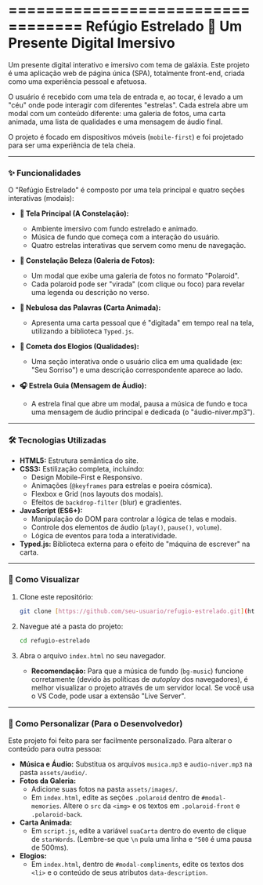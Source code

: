 ==================================
      Refúgio Estrelado 🌟
   Um Presente Digital Imersivo
==================================

Um presente digital interativo e imersivo com tema de galáxia. Este projeto é uma aplicação web de página única (SPA), totalmente front-end, criada como uma experiência pessoal e afetuosa.

O usuário é recebido com uma tela de entrada e, ao tocar, é levado a um "céu" onde pode interagir com diferentes "estrelas". Cada estrela abre um modal com um conteúdo diferente: uma galeria de fotos, uma carta animada, uma lista de qualidades e uma mensagem de áudio final.

O projeto é focado em dispositivos móveis (`mobile-first`) e foi projetado para ser uma experiência de tela cheia.

---

### ✨ Funcionalidades

O "Refúgio Estrelado" é composto por uma tela principal e quatro seções interativas (modais):

* **🌌 Tela Principal (A Constelação):**
    * Ambiente imersivo com fundo estrelado e animado.
    * Música de fundo que começa com a interação do usuário.
    * Quatro estrelas interativas que servem como menu de navegação.

* **📸 Constelação Beleza (Galeria de Fotos):**
    * Um modal que exibe uma galeria de fotos no formato "Polaroid".
    * Cada polaroid pode ser "virada" (com clique ou foco) para revelar uma legenda ou descrição no verso.

* **📜 Nebulosa das Palavras (Carta Animada):**
    * Apresenta uma carta pessoal que é "digitada" em tempo real na tela, utilizando a biblioteca `Typed.js`.

* **🌠 Cometa dos Elogios (Qualidades):**
    * Uma seção interativa onde o usuário clica em uma qualidade (ex: "Seu Sorriso") e uma descrição correspondente aparece ao lado.

* **🎧 Estrela Guia (Mensagem de Áudio):**
    * A estrela final que abre um modal, pausa a música de fundo e toca uma mensagem de áudio principal e dedicada (o "áudio-niver.mp3").

---

### 🛠️ Tecnologias Utilizadas

* **HTML5:** Estrutura semântica do site.
* **CSS3:** Estilização completa, incluindo:
    * Design Mobile-First e Responsivo.
    * Animações (`@keyframes` para estrelas e poeira cósmica).
    * Flexbox e Grid (nos layouts dos modais).
    * Efeitos de `backdrop-filter` (blur) e gradientes.
* **JavaScript (ES6+):**
    * Manipulação do DOM para controlar a lógica de telas e modais.
    * Controle dos elementos de áudio (`play()`, `pause()`, `volume`).
    * Lógica de eventos para toda a interatividade.
* **Typed.js:** Biblioteca externa para o efeito de "máquina de escrever" na carta.

---

### 🚀 Como Visualizar

1.  Clone este repositório:
    ```bash
    git clone [https://github.com/seu-usuario/refugio-estrelado.git](https://github.com/seu-usuario/refugio-estrelado.git)
    ```
2.  Navegue até a pasta do projeto:
    ```bash
    cd refugio-estrelado
    ```
3.  Abra o arquivo `index.html` no seu navegador.

    * **Recomendação:** Para que a música de fundo (`bg-music`) funcione corretamente (devido às políticas de *autoplay* dos navegadores), é melhor visualizar o projeto através de um servidor local. Se você usa o VS Code, pode usar a extensão "Live Server".

---

### 🎨 Como Personalizar (Para o Desenvolvedor)

Este projeto foi feito para ser facilmente personalizado. Para alterar o conteúdo para outra pessoa:

* **Música e Áudio:** Substitua os arquivos `musica.mp3` e `audio-niver.mp3` na pasta `assets/audio/`.
* **Fotos da Galeria:**
    * Adicione suas fotos na pasta `assets/images/`.
    * Em `index.html`, edite as seções `.polaroid` dentro de `#modal-memories`. Altere o `src` da `<img>` e os textos em `.polaroid-front` e `.polaroid-back`.
* **Carta Animada:**
    * Em `script.js`, edite a variável `suaCarta` dentro do evento de clique de `starWords`. (Lembre-se que `\n` pula uma linha e `^500` é uma pausa de 500ms).
* **Elogios:**
    * Em `index.html`, dentro de `#modal-compliments`, edite os textos dos `<li>` e o conteúdo de seus atributos `data-description`.

